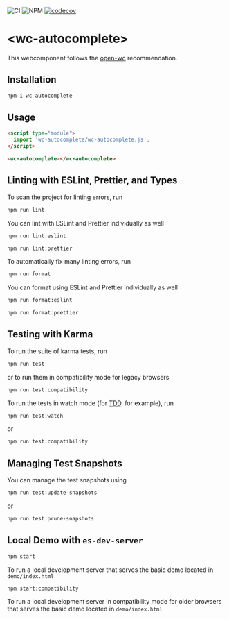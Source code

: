 ![CI](https://github.com/Gowee/wc-autocomplete/workflows/CI/badge.svg)
![NPM](https://img.shields.io/npm/v/wc-autocomplete)
[![codecov](https://codecov.io/gh/Gowee/wc-autocomplete/branch/master/graph/badge.svg)](https://codecov.io/gh/Gowee/wc-autocomplete)
# \<wc-autocomplete>

This webcomponent follows the [open-wc](https://github.com/open-wc/open-wc) recommendation.

## Installation
```bash
npm i wc-autocomplete
```

## Usage
```html
<script type="module">
  import 'wc-autocomplete/wc-autocomplete.js';
</script>

<wc-autocomplete></wc-autocomplete>
```

## Linting with ESLint, Prettier, and Types
To scan the project for linting errors, run
```bash
npm run lint
```

You can lint with ESLint and Prettier individually as well
```bash
npm run lint:eslint
```
```bash
npm run lint:prettier
```

To automatically fix many linting errors, run
```bash
npm run format
```

You can format using ESLint and Prettier individually as well
```bash
npm run format:eslint
```
```bash
npm run format:prettier
```

## Testing with Karma
To run the suite of karma tests, run
```bash
npm run test
```
or to run them in compatibility mode for legacy browsers
```bash
npm run test:compatibility
```

To run the tests in watch mode (for <abbr title="test driven development">TDD</abbr>, for example), run

```bash
npm run test:watch
```
or
```bash
npm run test:compatibility
```
<!-- 
## Testing with Karma via BrowserStack
To run the suite of karma tests in BrowserStack, run
```bash
npm run test:bs
``` -->

## Managing Test Snapshots
You can manage the test snapshots using
```bash
npm run test:update-snapshots
```
or
```bash
npm run test:prune-snapshots
```
<!-- 
## Demoing with Storybook
To run a local instance of Storybook for your component, run
```bash
npm run storybook
```

To build a production version of Storybook, run
```bash
npm run storybook:build
``` -->


## Local Demo with `es-dev-server`
```bash
npm start
```
To run a local development server that serves the basic demo located in `demo/index.html`

```bash
npm start:compatibility
```
To run a local development server in compatibility mode for older browsers that serves the basic demo located in `demo/index.html`
